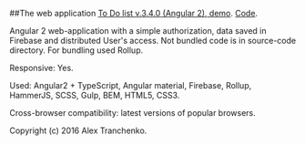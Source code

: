 ##The web application [To Do list v.3.4.0 (Angular 2), demo]( https://sash-ua.github.io/todo-angular2-last/ ). [Code]( https://github.com/sash-ua/todo-angular2-last ).
 
Angular 2 web-application with a simple authorization, data saved in Firebase and distributed User's access. Not bundled code is in source-code directory. For bundling used Rollup.

Responsive: Yes.

Used:  Angular2 + TypeScript, Angular material, Firebase, Rollup, HammerJS, SCSS, Gulp, BEM, HTML5, CSS3.

Cross-browser compatibility: latest versions of popular browsers.


Copyright (c) 2016 Alex Tranchenko.
